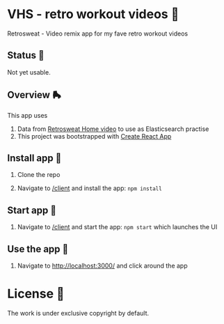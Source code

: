 # VHS - retro workout videos 📼

Retrosweat - Video remix app for my fave retro workout videos

## Status 🚜

Not yet usable.

## Overview 🛼

This app uses

1. Data from [Retrosweat Home video](https://www.retrosweathomevideo.com/) to use as Elasticsearch practise
2. This project was bootstrapped with [Create React App](https://github.com/facebook/create-react-app)

## Install app 🐣

1. Clone the repo

2. Navigate to [/client](./client) and install the app: `npm install`

## Start app 🚀

1. Navigate to [/client](./client) and start the app: `npm start` which launches the UI

## Use the app 🎷

1. Navigate to [http://localhost:3000/](http://localhost:3000/) and click around the app

# License 📝

The work is under exclusive copyright by default.
